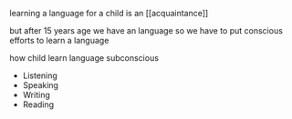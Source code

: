learning a language for a child is an [[acquaintance]]  

but after 15 years age we have an language so we have to put conscious efforts to learn a language

how child learn language subconscious
- Listening
- Speaking
- Writing
- Reading